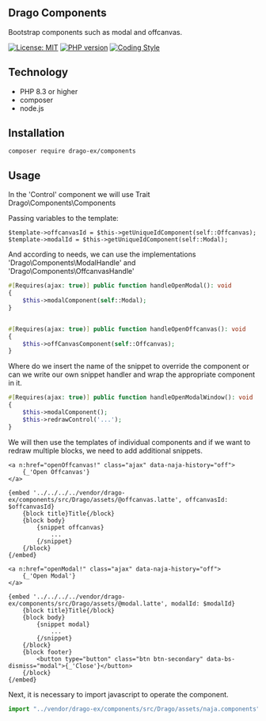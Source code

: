 
## Drago Components
Bootstrap components such as modal and offcanvas.

[![License: MIT](https://img.shields.io/badge/License-MIT-yellow.svg)](https://raw.githubusercontent.com/drago-ex/components/master/license.md)
[![PHP version](https://badge.fury.io/ph/drago-ex%2Fcomponents.svg)](https://badge.fury.io/ph/drago-ex%2Fcomponents)
[![Coding Style](https://github.com/drago-ex/components/actions/workflows/coding-style.yml/badge.svg)](https://github.com/drago-ex/components/actions/workflows/coding-style.yml)


## Technology
- PHP 8.3 or higher
- composer
- node.js

## Installation
```
composer require drago-ex/components
```

## Usage
In the 'Control' component we will use Trait Drago\Components\Components

Passing variables to the template:
```latte
$template->offcanvasId = $this->getUniqueIdComponent(self::Offcanvas);
$template->modalId = $this->getUniqueIdComponent(self::Modal);
```

And according to needs, we can use the implementations 'Drago\Components\ModalHandle' and 'Drago\Components\OffcanvasHandle'
```php
#[Requires(ajax: true)] public function handleOpenModal(): void
{
	$this->modalComponent(self::Modal);
}


#[Requires(ajax: true)] public function handleOpenOffcanvas(): void
{
	$this->offCanvasComponent(self::Offcanvas);
}
```


Where do we insert the name of the snippet to override the component or can we write our own snippet handler and wrap the appropriate component in it.

```php
#[Requires(ajax: true)] public function handleOpenModalWindow(): void
{
	$this->modalComponent();
	$this->redrawControl('...');
}
```

We will then use the templates of individual components and if we want to redraw multiple blocks, we need to add additional snippets.
```latte
<a n:href="openOffcanvas!" class="ajax" data-naja-history="off">
	{_'Open Offcanvas'}
</a>

{embed '../../../../vendor/drago-ex/components/src/Drago/assets/@offcanvas.latte', offcanvasId: $offcanvasId}
	{block title}Title{/block}
	{block body}
		{snippet offcanvas}
			...
		{/snippet}
	{/block}
{/embed}

<a n:href="openModal!" class="ajax" data-naja-history="off">
	{_'Open Modal'}
</a>

{embed '../../../../vendor/drago-ex/components/src/Drago/assets/@modal.latte', modalId: $modalId}
	{block title}Title{/block}
	{block body}
		{snippet modal}
			...
		{/snippet}
	{/block}
	{block footer}
		<button type="button" class="btn btn-secondary" data-bs-dismiss="modal">{_'Close'}</button>
	{/block}
{/embed}
```

Next, it is necessary to import javascript to operate the component.
```js
import "../vendor/drago-ex/components/src/Drago/assets/naja.components"
```
